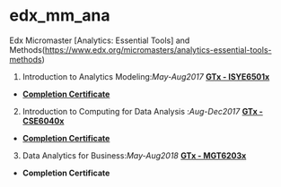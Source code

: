 # edx_mm_ana
Edx Micromaster [Analytics: Essential Tools] and Methods(https://www.edx.org/micromasters/analytics-essential-tools-methods)

1. Introduction to Analytics Modeling:_May-Aug2017_ [__GTx -  ISYE6501x__](https://www.edx.org/course/gt-introduction-to-analytics-modeling-1)
* [__Completion Certificate__](https://courses.edx.org/certificates/7caa739f8d934bd298a1fcd24d0073ed)

2. Introduction to Computing for Data Analysis :_Aug-Dec2017_ [__GTx -  CSE6040x__](https://www.edx.org/course/introduction-to-computing-for-data-analysis)
* [__Completion Certificate__](https://courses.edx.org/certificates/5eb6bc09b2594f50b5e9a806d6469b6b)

3. Data Analytics for Business:_May-Aug2018_ [__GTx -  MGT6203x__](https://www.edx.org/course/data-analytics-for-business) 
* __Completion Certificate__